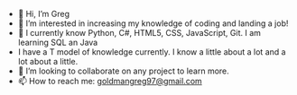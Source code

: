 - 👋 Hi, I’m Greg
- 👀 I’m interested in increasing my knowledge of coding and landing a job!
- 🌱 I currently know Python, C#, HTML5, CSS, JavaScript, Git. I am learning SQL an Java
- I have a T model of knowledge currently. I know a little about a lot and a lot about a little.
- 💞️ I’m looking to collaborate on any project to learn more.
- 📫 How to reach me: goldmangreg97@gmail.com

